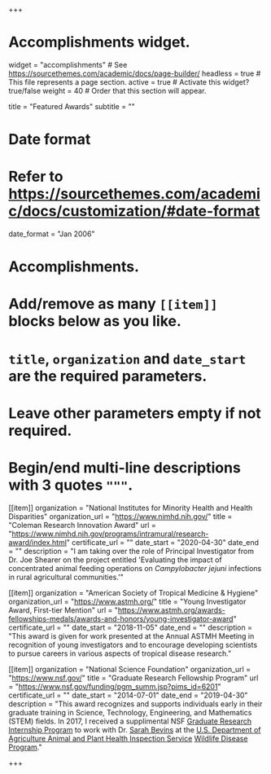 +++
# Accomplishments widget.
widget = "accomplishments"  # See https://sourcethemes.com/academic/docs/page-builder/
headless = true  # This file represents a page section.
active = true  # Activate this widget? true/false
weight = 40  # Order that this section will appear.

title = "Featured Awards"
subtitle = ""

# Date format
#   Refer to https://sourcethemes.com/academic/docs/customization/#date-format
date_format = "Jan 2006"

# Accomplishments.
#   Add/remove as many `[[item]]` blocks below as you like.
#   `title`, `organization` and `date_start` are the required parameters.
#   Leave other parameters empty if not required.
#   Begin/end multi-line descriptions with 3 quotes `"""`.

[[item]]
  organization = "National Institutes for Minority Health and Health Disparities"
  organization_url = "https://www.nimhd.nih.gov/"
  title = "Coleman Research Innovation Award"
  url = "https://www.nimhd.nih.gov/programs/intramural/research-award/index.html"
  certificate_url = ""
  date_start = "2020-04-30"
  date_end = ""
  description = "I am taking over the role of Principal Investigator from Dr. Joe Shearer on the project entitled 'Evaluating the impact of concentrated animal feeding operations on *Campylobacter jejuni* infections in rural agricultural communities.'"

[[item]]
  organization = "American Society of Tropical Medicine & Hygiene"
  organization_url = "https://www.astmh.org/"
  title = "Young Investigator Award, First-tier Mention"
  url = "https://www.astmh.org/awards-fellowships-medals/awards-and-honors/young-investigator-award"
  certificate_url = ""
  date_start = "2018-11-05"
  date_end = ""
  description = "This award is given for work presented at the Annual ASTMH Meeting in recognition of young investigators and to encourage developing scientists to pursue careers in various aspects of tropical disease research."
  
[[item]]
  organization = "National Science Foundation"
  organization_url = "https://www.nsf.gov/"
  title = "Graduate Research Fellowship Program"
  url = "https://www.nsf.gov/funding/pgm_summ.jsp?pims_id=6201"
  certificate_url = ""
  date_start = "2014-07-01"
  date_end = "2019-04-30"
  description = "This award recognizes and supports individuals early in their graduate training in Science, Technology, Engineering, and Mathematics (STEM) fields. In 2017, I received a supplimental NSF [Graduate Research Internship Program](https://www.nsf.gov/funding/pgm_summ.jsp?pims_id=505127) to work with Dr. [Sarah Bevins](https://www.aphis.usda.gov/aphis/ourfocus/wildlifedamage/programs/nwrc/research-areas/sa_scientists/ct_bevins) at the [U.S. Department of Agriculture Animal and Plant Health Inspection Service](https://www.aphis.usda.gov/aphis/home/) [Wildlife Disease Program](https://www.aphis.usda.gov/aphis/ourfocus/wildlifedamage/programs/nwrc/nwdp/ct_nwdp)."

+++
